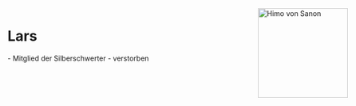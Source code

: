 # Lars
<img src="https://s3.amazonaws.com/files.d20.io/images/267076826/9v30616fJcc1xnlQnQONkw/max.png?1643119978" alt="Himo von Sanon" style="position:absolute;right:50px;top:50px" width="180">
- Mitglied der Silberschwerter
- verstorben